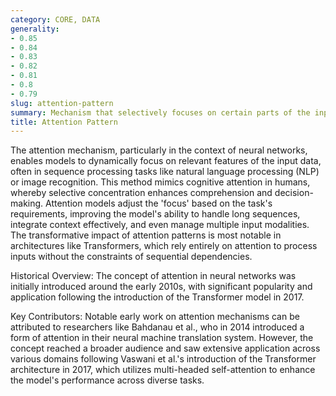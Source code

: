 ```yaml
---
category: CORE, DATA
generality:
- 0.85
- 0.84
- 0.83
- 0.82
- 0.81
- 0.8
- 0.79
slug: attention-pattern
summary: Mechanism that selectively focuses on certain parts of the input data to improve processing efficiency and performance outcomes.
title: Attention Pattern
---
```


The attention mechanism, particularly in the context of neural networks, enables models to dynamically focus on relevant features of the input data, often in sequence processing tasks like natural language processing (NLP) or image recognition. This method mimics cognitive attention in humans, whereby selective concentration enhances comprehension and decision-making. Attention models adjust the 'focus' based on the task's requirements, improving the model's ability to handle long sequences, integrate context effectively, and even manage multiple input modalities. The transformative impact of attention patterns is most notable in architectures like Transformers, which rely entirely on attention to process inputs without the constraints of sequential dependencies.

Historical Overview: The concept of attention in neural networks was initially introduced around the early 2010s, with significant popularity and application following the introduction of the Transformer model in 2017.

Key Contributors: Notable early work on attention mechanisms can be attributed to researchers like Bahdanau et al., who in 2014 introduced a form of attention in their neural machine translation system. However, the concept reached a broader audience and saw extensive application across various domains following Vaswani et al.'s introduction of the Transformer architecture in 2017, which utilizes multi-headed self-attention to enhance the model's performance across diverse tasks.